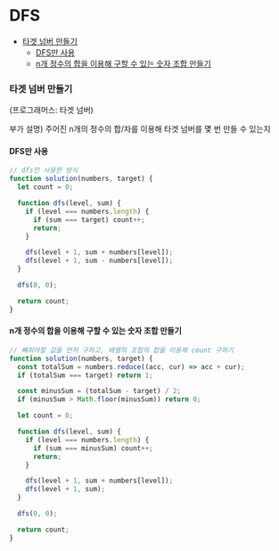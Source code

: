 # DFS
- [타겟 넘버 만들기](#타겟-넘버-만들기)
  * [DFS만 사용](#dfs만-사용)
  * [n개 정수의 합을 이용해 구할 수 있는 숫자 조합 만들기](#n개-정수의-합을-이용해-구할-수-있는-숫자-조합-만들기)


### 타겟 넘버 만들기

 (프로그래머스: 타겟 넘버)

부가 설명) 주어진 n개의 정수의 합/차를 이용해 타겟 넘버를 몇 번 만들 수 있는지

#### DFS만 사용

```js
// dfs만 사용한 방식
function solution(numbers, target) {
  let count = 0;

  function dfs(level, sum) {
    if (level === numbers.length) {
      if (sum === target) count++;
      return;
    }

    dfs(level + 1, sum + numbers[level]);
    dfs(level + 1, sum - numbers[level]);
  }

  dfs(0, 0);

  return count;
}
```



#### n개 정수의 합을 이용해 구할 수 있는 숫자 조합 만들기

```js
// 빼줘야할 값을 먼저 구하고, 배열의 조합의 합을 이용해 count 구하기
function solution(numbers, target) {
  const totalSum = numbers.reduce((acc, cur) => acc + cur);
  if (totalSum === target) return 1;

  const minusSum = (totalSum - target) / 2;
  if (minusSum > Math.floor(minusSum)) return 0;

  let count = 0;

  function dfs(level, sum) {
    if (level === numbers.length) {
      if (sum === minusSum) count++;
      return;
    }

    dfs(level + 1, sum + numbers[level]);
    dfs(level + 1, sum);
  }

  dfs(0, 0);

  return count;
}
```

#####  
